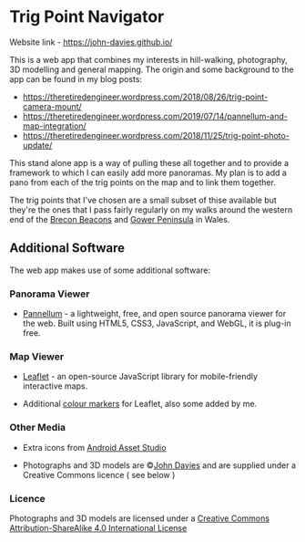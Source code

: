 # Trig Point Navigator

Website link - https://john-davies.github.io/

This is a web app that combines my interests in hill-walking, photography, 3D modelling and general mapping. The origin and some background to the app can be found in my blog posts:

* https://theretiredengineer.wordpress.com/2018/08/26/trig-point-camera-mount/
* https://theretiredengineer.wordpress.com/2019/07/14/pannellum-and-map-integration/
* https://theretiredengineer.wordpress.com/2018/11/25/trig-point-photo-update/

This stand alone app is a way of pulling these all together and to provide a framework to which I can easily add more panoramas. My plan is to add a pano from each of the trig points on the map and to link them together.

The trig points that I've chosen are a small subset of thise available but they're the ones that I pass fairly regularly on my walks around the western end of the [Brecon Beacons](http://www.breconbeacons.org/) and [Gower Peninsula](https://en.wikipedia.org/wiki/Gower_Peninsula) in Wales.

## Additional Software

The web app makes use of some additional software:

### Panorama Viewer
* [Pannellum](https://pannellum.org/) - a
  lightweight, free, and open source panorama viewer for the web.
  Built using HTML5, CSS3, JavaScript, and WebGL, it is plug-in free.

### Map Viewer

* [Leaflet](https://leafletjs.com/) - an open-source JavaScript library for mobile-friendly
  interactive maps.

* Additional [colour markers](https://github.com/pointhi/leaflet-color-markers) for Leaflet, also some added by me.

### Other Media

* Extra icons from [Android Asset Studio](https://romannurik.github.io/AndroidAssetStudio/index.html)

* Photographs and 3D models are &copy;[John Davies](https://theretiredengineer.wordpress.com) and are supplied under a Creative Commons licence ( see below )

### Licence

Photographs and 3D models are licensed under a
[Creative Commons Attribution-ShareAlike 4.0 International License](http://creativecommons.org/licenses/by-sa/4.0/)
